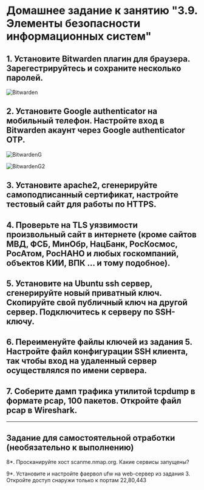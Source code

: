# Домашнее задание к занятию "3.9. Элементы безопасности информационных систем"

## 1. Установите Bitwarden плагин для браузера. Зарегестрируйтесь и сохраните несколько паролей.
![Bitwarden](https://user-images.githubusercontent.com/92984527/145699393-6c00647a-82ce-4ffe-aa70-0299569e2757.png)
## 2. Установите Google authenticator на мобильный телефон. Настройте вход в Bitwarden акаунт через Google authenticator OTP.
![BitwardenG](https://user-images.githubusercontent.com/92984527/145699775-838c2b78-4839-4025-8f1b-7f3581f61cf6.png)

![BitwardenG2](https://user-images.githubusercontent.com/92984527/145699766-49db815c-6b22-4177-ab4b-d7e72a9e1ded.png)
## 3. Установите apache2, сгенерируйте самоподписанный сертификат, настройте тестовый сайт для работы по HTTPS.

## 4. Проверьте на TLS уязвимости произвольный сайт в интернете (кроме сайтов МВД, ФСБ, МинОбр, НацБанк, РосКосмос, РосАтом, РосНАНО и любых госкомпаний, объектов КИИ, ВПК ... и тому подобное).

## 5. Установите на Ubuntu ssh сервер, сгенерируйте новый приватный ключ. Скопируйте свой публичный ключ на другой сервер. Подключитесь к серверу по SSH-ключу.
 
## 6. Переименуйте файлы ключей из задания 5. Настройте файл конфигурации SSH клиента, так чтобы вход на удаленный сервер осуществлялся по имени сервера.

## 7. Соберите дамп трафика утилитой tcpdump в формате pcap, 100 пакетов. Откройте файл pcap в Wireshark.

 ---
## Задание для самостоятельной отработки (необязательно к выполнению)

8*. Просканируйте хост scanme.nmap.org. Какие сервисы запущены?

9*. Установите и настройте фаервол ufw на web-сервер из задания 3. Откройте доступ снаружи только к портам 22,80,443
